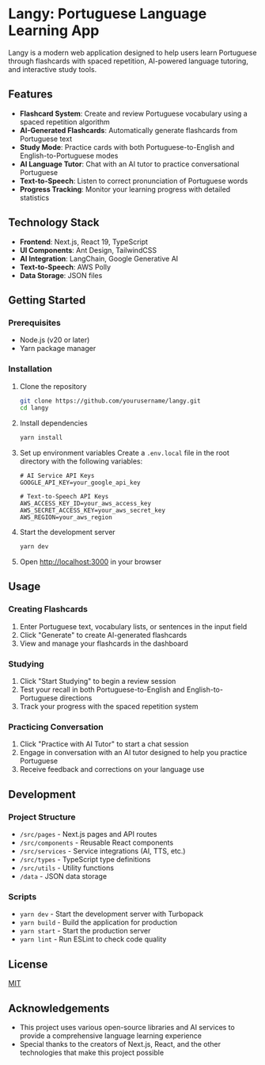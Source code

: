 # Langy: Portuguese Language Learning App

Langy is a modern web application designed to help users learn Portuguese through flashcards with spaced repetition, AI-powered language tutoring, and interactive study tools.

## Features

- **Flashcard System**: Create and review Portuguese vocabulary using a spaced repetition algorithm
- **AI-Generated Flashcards**: Automatically generate flashcards from Portuguese text
- **Study Mode**: Practice cards with both Portuguese-to-English and English-to-Portuguese modes
- **AI Language Tutor**: Chat with an AI tutor to practice conversational Portuguese
- **Text-to-Speech**: Listen to correct pronunciation of Portuguese words
- **Progress Tracking**: Monitor your learning progress with detailed statistics

## Technology Stack

- **Frontend**: Next.js, React 19, TypeScript
- **UI Components**: Ant Design, TailwindCSS
- **AI Integration**: LangChain, Google Generative AI
- **Text-to-Speech**: AWS Polly
- **Data Storage**: JSON files

## Getting Started

### Prerequisites

- Node.js (v20 or later)
- Yarn package manager

### Installation

1. Clone the repository
   ```bash
   git clone https://github.com/yourusername/langy.git
   cd langy
   ```

2. Install dependencies
   ```bash
   yarn install
   ```

3. Set up environment variables
   Create a `.env.local` file in the root directory with the following variables:
   ```
   # AI Service API Keys
   GOOGLE_API_KEY=your_google_api_key
   
   # Text-to-Speech API Keys
   AWS_ACCESS_KEY_ID=your_aws_access_key
   AWS_SECRET_ACCESS_KEY=your_aws_secret_key
   AWS_REGION=your_aws_region
   ```

4. Start the development server
   ```bash
   yarn dev
   ```

5. Open [http://localhost:3000](http://localhost:3000) in your browser

## Usage

### Creating Flashcards

1. Enter Portuguese text, vocabulary lists, or sentences in the input field
2. Click "Generate" to create AI-generated flashcards
3. View and manage your flashcards in the dashboard

### Studying

1. Click "Start Studying" to begin a review session
2. Test your recall in both Portuguese-to-English and English-to-Portuguese directions
3. Track your progress with the spaced repetition system

### Practicing Conversation

1. Click "Practice with AI Tutor" to start a chat session
2. Engage in conversation with an AI tutor designed to help you practice Portuguese
3. Receive feedback and corrections on your language use

## Development

### Project Structure

- `/src/pages` - Next.js pages and API routes
- `/src/components` - Reusable React components
- `/src/services` - Service integrations (AI, TTS, etc.)
- `/src/types` - TypeScript type definitions
- `/src/utils` - Utility functions
- `/data` - JSON data storage

### Scripts

- `yarn dev` - Start the development server with Turbopack
- `yarn build` - Build the application for production
- `yarn start` - Start the production server
- `yarn lint` - Run ESLint to check code quality

## License

[MIT](LICENSE)

## Acknowledgements

- This project uses various open-source libraries and AI services to provide a comprehensive language learning experience
- Special thanks to the creators of Next.js, React, and the other technologies that make this project possible